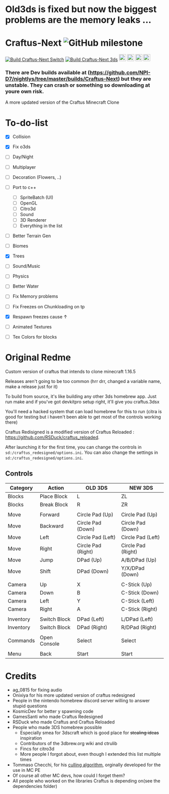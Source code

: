 # Old3ds is fixed but now the biggest problems are the memory leaks  ...
# Craftus-Next <img alt="GitHub milestone" src="https://img.shields.io/github/milestones/progress-percent/Tobi-D7/Craftus-Next/1?style=for-the-badge">
[![Build Craftus-Next Switch](https://github.com/Tobi-D7/Craftus-Next/actions/workflows/switch.yml/badge.svg?branch=main)](https://github.com/Tobi-D7/Craftus-Next/actions/workflows/switch.yml)
[![Build Craftus-Next 3ds](https://github.com/Tobi-D7/Craftus-Next/actions/workflows/3ds.yml/badge.svg?branch=main)](https://github.com/Tobi-D7/Craftus-Next/actions/workflows/3ds.yml) <a href="https://github.com/NPI-D7/BCSTM-Player/blob/main/LICENSE"> <img height="22" src="https://img.shields.io/badge/License-GPLv3-informational.svg?style=for-the-badge" alt="License: GPLv3"></a> <img alt="GitHub commit activity (branch)" src="https://img.shields.io/github/commit-activity/m/Tobi-D7/Craftus-Next?style=for-the-badge" height="22"> 
<img alt="GitHub last commit" src="https://img.shields.io/github/last-commit/Tobi-D7/Craftus-Next?style=for-the-badge" height="22">
<img alt="GitHub top language" src="https://img.shields.io/github/languages/top/Tobi-D7/Craftus-Next?style=for-the-badge" height="22">
### There are Dev builds available at (https://github.com/NPI-D7/nightlys/tree/master/builds/Craftus-Next) but they are unstable. They can crash or something so downloading at youre own risk.
A more updated version of the Craftus Minecraft Clone
# To-do-list
- [x] Collision
- [x] Fix o3ds
- [ ] Day/Night
- [ ] Multiplayer
- [ ] Decoration (Flowers, ..)
- [ ] Port to c++
  - [ ] SpriteBatch (UI)
  - [ ] OpenGL
  - [ ] Citro3d
  - [ ] Sound
  - [ ] 3D Renderer
  - [ ] Everything in the list
- [ ] Better Terrain Gen
- [ ] Biomes
- [x] Trees
- [ ] Sound/Music
- [ ] Physics
- [ ] Better Water
- [ ] Fix Memory problems
- [ ] Fix Freezes on Chunkloading on tp
- [x] Respawn freezes cause ↑
- [ ] Animated Textures
- [ ] Tex Colors for blocks


# Original Redme
Custom version of craftus that intends to clone minecraft 1.16.5

Releases aren't going to be too common (hrr drr, changed a variable name, make a release just for it)

To build from source, it's like building any other 3ds homebrew app. Just run make and if you've got devkitpro setup right, it'll give you craftus.3dsx

You'll need a hacked system that can load homebrew for this to run (citra is good for testing but i haven't been able to get most of the controls working there)


Craftus Redisigned is a modified version of Craftus Reloaded : https://github.com/RSDuck/craftus_reloaded.


After launching it for the first time, you can change the controls in `sd:/craftus_redesigned/options.ini`.
You can also change the settings in `sd:/craftus_redesigned/options.ini`.

## Controls

| Category | Action | OLD 3DS | NEW 3DS |
| ------------- | ------------- | ------------- | ------------- |
| Blocks | Place Block | L | ZL |
| Blocks | Break Block | R | ZR |
|  |  |  |  |
| Move | Forward | Circle Pad (Up) | Circle Pad (Up) |
| Move | Backward | Circle Pad (Down) | Circle Pad (Down) |
| Move | Left | Circle Pad (Left) | Circle Pad (Left) |
| Move | Right | Circle Pad (Right) | Circle Pad (Right) |
| Move | Jump | DPad (Up) | A/B/DPad (Up) |
| Move | Shift | DPad (Down) | Y/X/DPad (Down) |
|  |  |  |  |
| Camera | Up | X | C-Stick (Up) |
| Camera | Down | B | C-Stick (Down) |
| Camera | Left | Y | C-Stick (Left) |
| Camera | Right | A | C-Stick (Right) |
|  |  |  |  |
| Inventory | Switch Block | DPad (Left) | L/DPad (Left) |
| Inventory | Switch Block | DPad (Right) | R/DPad (Right) |
|  |  |  |  |
| Commands | Open Console | Select | Select |
|  |  |  |  |
| Menu | Back | Start | Start |


# Credits
* ag_0815 for fixing audio
* Onixiya for his more updated version of craftus redesigned
* People in the nintendo homebrew discord server willing to answer stupid questions
* KosmicDev for better y spawning code
* GamesSanti who made Craftus Redesigned
* RSDuck who made Craftus and Craftus Reloaded
* People who made 3DS homebrew possible
    * Especially smea for 3dscraft which is good place for ~~stealing ideas~~ inspiration
    * Contributors of the 3dbrew.org wiki and ctrulib
    * Fincs for citro3d
    * More people I forgot about, even though I extended this list multiple times
* Tommaso Checchi, for his [culling algorithm](https://tomcc.github.io/2014/08/31/visibility-1.html), orginally developed for the use in MC PE
* Of course all other MC devs, how could I forget them?
* All people who worked on the libraries Craftus is depending on(see the dependencies folder)
